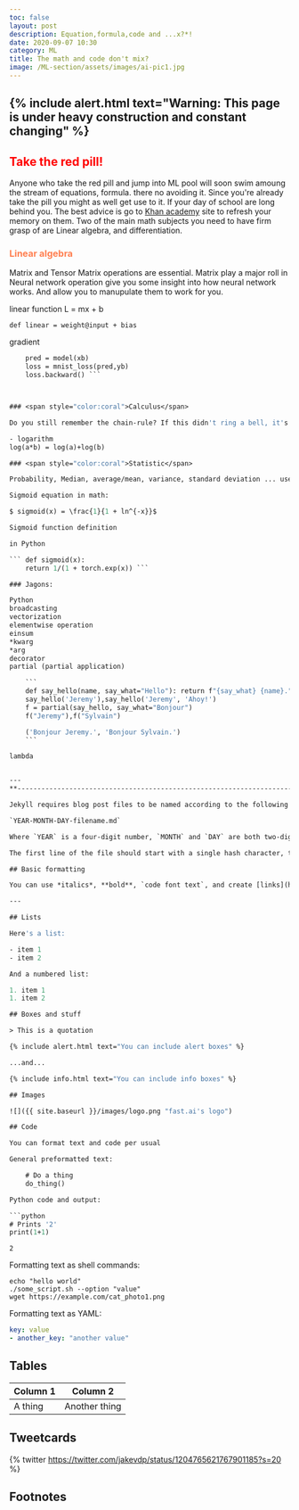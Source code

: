 ```yaml
---
toc: false
layout: post
description: Equation,formula,code and ...x?*!
date: 2020-09-07 10:30
category: ML
title: The math and code don't mix?
image: /ML-section/assets/images/ai-pic1.jpg
---
```

<!-- ![]({{page.image | relative_url}}) -->

{% include alert.html text="Warning: This page is under heavy construction and constant changing" %}
---


## <span style="color:red"> Take the red pill!</span>

Anyone who take the red pill and jump into ML pool will soon swim amoung the stream of equations, formula. there no avoiding it. Since you're already take the pill you might as well get use to it. If your day of school are long behind you. The best advice is go to [Khan academy](https://www.khanacademy.org/) site to refresh your memory on them.
Two of the main math subjects you need to have firm grasp of are Linear algebra, and differentiation.

### <span style="color:coral">Linear algebra </span>

Matrix and Tensor
Matrix operations are essential. Matrix play a major roll in Neural network operation give you some insight into how neural network works. And allow you to manupulate them to work for you.

linear function L = mx + b

```def linear = weight@input + bias```

gradient 

```def grad(xb,yb,model):
    pred = model(xb)
    loss = mnist_loss(pred,yb)
    loss.backward() ```



### <span style="color:coral">Calculus</span>

Do you still remember the chain-rule? If this didn't ring a bell, it's time to bush-up on it. It's at the heart of how the Neural network learn in the process call SGD and it is the logo of this site, take a little peek at the top of the page. The great news is that you don't have to do the math calculation yourself the Framework whichever one you choose will do this for you, your job is to understand them inorder to take full advantage of the tool you use.

- logarithm 
log(a*b) = log(a)+log(b)

### <span style="color:coral">Statistic</span>

Probability, Median, average/mean, variance, standard deviation ... use for analysis of data and the result.

Sigmoid equation in math:

$ sigmoid(x) = \frac{1}{1 + ln^{-x}}$

Sigmoid function definition 

in Python

``` def sigmoid(x):
    return 1/(1 + torch.exp(x)) ```

### Jagons:

Python
broadcasting
vectorization
elementwise operation
einsum
*kwarg
*arg
decorator
partial (partial application)

    ```
    def say_hello(name, say_what="Hello"): return f"{say_what} {name}."
    say_hello('Jeremy'),say_hello('Jeremy', 'Ahoy!')
    f = partial(say_hello, say_what="Bonjour")
    f("Jeremy"),f("Sylvain")

    ('Bonjour Jeremy.', 'Bonjour Sylvain.')
    ```

lambda 


---
**----------------------------------------------------------------------------------**

Jekyll requires blog post files to be named according to the following format:

`YEAR-MONTH-DAY-filename.md`

Where `YEAR` is a four-digit number, `MONTH` and `DAY` are both two-digit numbers, and `filename` is whatever file name you choose, to remind yourself what this post is about. `.md` is the file extension for markdown files.

The first line of the file should start with a single hash character, then a space, then your title. This is how you create a "*level 1 heading*" in markdown. Then you can create level 2, 3, etc headings as you wish but repeating the hash character, such as you see in the line `## File names` above.

## Basic formatting

You can use *italics*, **bold**, `code font text`, and create [links](https://www.markdownguide.org/cheat-sheet/). Here's a footnote [^1]. Here's a horizontal rule:

---

## Lists

Here's a list:

- item 1
- item 2

And a numbered list:

1. item 1
1. item 2

## Boxes and stuff

> This is a quotation

{% include alert.html text="You can include alert boxes" %}

...and...

{% include info.html text="You can include info boxes" %}

## Images

![]({{ site.baseurl }}/images/logo.png "fast.ai's logo")

## Code

You can format text and code per usual 

General preformatted text:

    # Do a thing
    do_thing()

Python code and output:

```python
# Prints '2'
print(1+1)
```

    2

Formatting text as shell commands:

```shell
echo "hello world"
./some_script.sh --option "value"
wget https://example.com/cat_photo1.png
```

Formatting text as YAML:

```yaml
key: value
- another_key: "another value"
```


## Tables

| Column 1 | Column 2 |
|-|-|
| A thing | Another thing |


## Tweetcards

{% twitter https://twitter.com/jakevdp/status/1204765621767901185?s=20 %}


## Footnotes



[^1]: This is the footnote.

